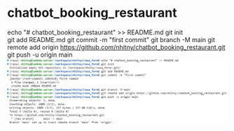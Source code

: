 # chatbot_booking_restaurant

echo "# chatbot_booking_restaurant" >> README.md
 git init  
 git add README.md
 git commit -m "first commit"
 git branch -M main
 git remote add origin https://github.com/nhitny/chatbot_booking_restaurant.git
 git push -u origin main
![Alt text](image.png)